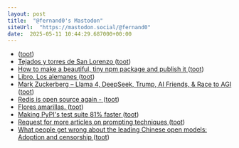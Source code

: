 ```yaml
---
layout: post
title:  "@fernand0's Mastodon"
siteUrl:  "https://mastodon.social/@fernand0"
date:  2025-05-11 10:44:29.687000+00:00
---
```

*  [ ](https://www.euractiv.com/section/politics/opinion/the-brief-how-france-paved-the-way-to-spains-blackout/) ([toot](https://mastodon.social/@fernand0/114488788234059869))
*  [Tejados y torres de San Lorenzo ](https://www.flickr.com/photos/fernand0/54479570788) ([toot](https://mastodon.social/@fernand0/114488694243950763))
*  [How to make a beautiful, tiny npm package and publish it ](https://medium.com/@Bamblehorse/how-to-make-a-beautiful-tiny-npm-package-and-publish-it-2881d4307f7) ([toot](https://mastodon.social/@fernand0/114488538597746291))
*  [Libro. Los alemanes ](https://fotografiasenmovimiento.wordpress.com/2025/05/11/libro-los-alemanes) ([toot](https://mastodon.social/@fernand0/114488463436939383))
*  [Mark Zuckerberg – Llama 4, DeepSeek, Trump, AI Friends, & Race to AGI ](https://www.dwarkesh.com/p/mark-zuckerberg-) ([toot](https://mastodon.social/@fernand0/114488341780556464))
*  [Redis is open source again -  ](https://antirez.com/news/15) ([toot](https://mastodon.social/@fernand0/114486633220477862))
*  [Flores amarillas. ](https://avecesunafoto.wordpress.com/2025/05/09/flores-amarillas-3) ([toot](https://mastodon.social/@fernand0/114484771664940335))
*  [Making PyPI's test suite 81% faster ](https://blog.trailofbits.com/2025/05/01/making-pypis-test-suite-81-faster) ([toot](https://mastodon.social/@fernand0/114484752552535385))
*  [Request for more articles on prompting techniques ](https://simonwillison.net/2025/May/5/prompting/#atom-everythin) ([toot](https://mastodon.social/@fernand0/114484542818010179))
*  [What people get wrong about the leading Chinese open models: Adoption and censorship ](https://www.interconnects.ai/p/what-people-get-wrong-about-the-leadin) ([toot](https://mastodon.social/@fernand0/114484250578601914))
